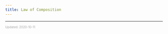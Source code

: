 ```yaml
---
title: Law of Composition
---
```


---

<sup><sub><font color="#a6a6a6">Updated: 2020-10-11</sub></sup>
